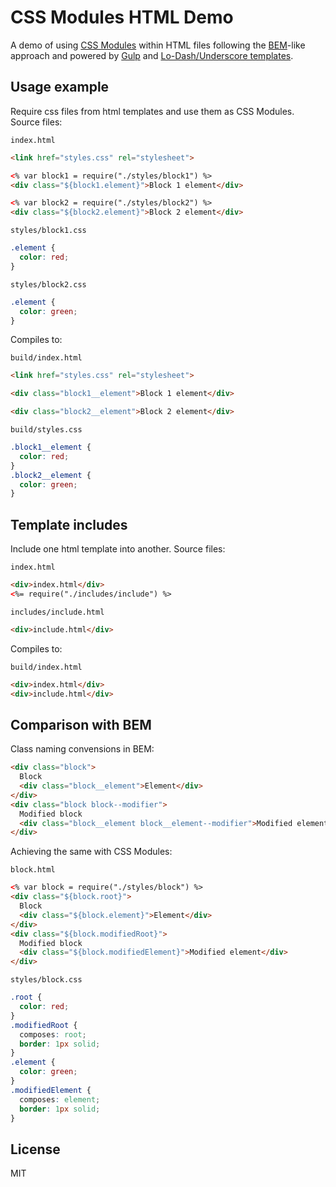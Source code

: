 # CSS Modules HTML Demo

A demo of using [CSS Modules](https://github.com/css-modules/css-modules) within HTML files following the [BEM](http://getbem.com/)-like approach and powered by [Gulp](https://github.com/gulpjs/gulp) and [Lo-Dash/Underscore templates](https://lodash.com/docs#template).

## Usage example

Require css files from html templates and use them as CSS Modules. Source files:

`index.html`

```html
<link href="styles.css" rel="stylesheet">

<% var block1 = require("./styles/block1") %>
<div class="${block1.element}">Block 1 element</div>

<% var block2 = require("./styles/block2") %>
<div class="${block2.element}">Block 2 element</div>
```

`styles/block1.css`

```css
.element {
  color: red;
}
```

`styles/block2.css`

```css
.element {
  color: green;
}
```

Compiles to:

`build/index.html`

```html
<link href="styles.css" rel="stylesheet">

<div class="block1__element">Block 1 element</div>

<div class="block2__element">Block 2 element</div>
```

`build/styles.css`

```css
.block1__element {
  color: red;
}
.block2__element {
  color: green;
}
```

## Template includes

Include one html template into another. Source files:

`index.html`

```html
<div>index.html</div>
<%= require("./includes/include") %>
```

`includes/include.html`

```html
<div>include.html</div>
```

Compiles to:

`build/index.html`

```html
<div>index.html</div>
<div>include.html</div>
```

## Comparison with BEM

Class naming convensions in BEM:

```html
<div class="block">
  Block
  <div class="block__element">Element</div>
</div>
<div class="block block--modifier">
  Modified block
  <div class="block__element block__element--modifier">Modified element</div>
</div>
```

Achieving the same with CSS Modules:

`block.html`

```html
<% var block = require("./styles/block") %>
<div class="${block.root}">
  Block
  <div class="${block.element}">Element</div>
</div>
<div class="${block.modifiedRoot}">
  Modified block
  <div class="${block.modifiedElement}">Modified element</div>
</div>
```

`styles/block.css`

```css
.root {
  color: red;
}
.modifiedRoot {
  composes: root;
  border: 1px solid;
}
.element {
  color: green;
}
.modifiedElement {
  composes: element;
  border: 1px solid;
}
```

## License

MIT
